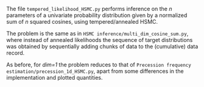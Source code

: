 The file `tempered_likelihood_HSMC.py` performs inference on the *n* parameters of a univariate probability distribution given by a normalized sum of *n* squared cosines, using tempered/annealed HSMC.

The problem is the same as in `HSMC inference/multi_dim_cosine_sum.py`, where instead of annealed likelihoods the sequence of target distributions was obtained by sequentially adding chunks of data to the (cumulative) data record.

As before, for *dim=1* the problem reduces to that of `Precession frequency estimation/precession_1d_HSMC.py`, apart from some differences in the implementation and plotted quantities.
